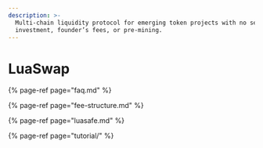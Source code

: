 ```yaml
---
description: >-
  Multi-chain liquidity protocol for emerging token projects with no seed
  investment, founder’s fees, or pre-mining.
---
```


# LuaSwap

{% page-ref page="faq.md" %}

{% page-ref page="fee-structure.md" %}

{% page-ref page="luasafe.md" %}

{% page-ref page="tutorial/" %}




